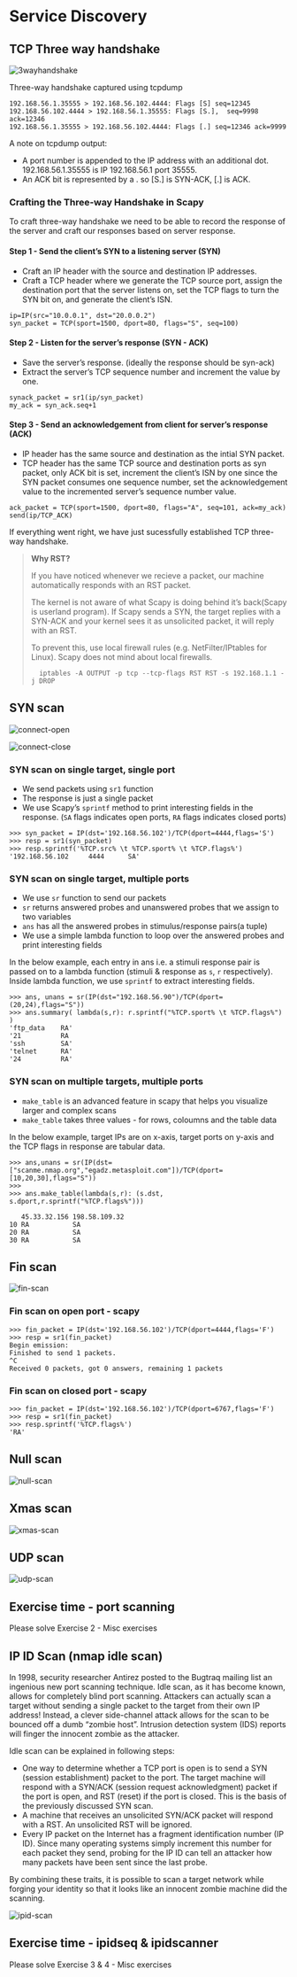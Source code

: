 # Service Discovery

## TCP Three way handshake

![3wayhandshake](../imgs/threewayhandshake.png)

Three-way handshake captured using tcpdump

```
192.168.56.1.35555 > 192.168.56.102.4444: Flags [S] seq=12345   
192.168.56.102.4444 > 192.168.56.1.35555: Flags [S.],  seq=9998 ack=12346
192.168.56.1.35555 > 192.168.56.102.4444: Flags [.] seq=12346 ack=9999  
```

A note on tcpdump output:

- A port number is appended to the IP address with an additional dot. 192.168.56.1.35555 is IP 192.168.56.1 port 35555.
- An ACK bit is represented by a . so [S.] is SYN-ACK, [.] is ACK.


### Crafting the Three-way Handshake in Scapy

To craft three-way handshake we need to be able to record the response of the server and craft our responses based on server response.

#### Step 1 - Send the client’s SYN to a listening server (SYN)

- Craft an IP header with the source and destination IP addresses.
- Craft a TCP header where we generate the TCP source port, assign the destination port that the server listens on, set the TCP flags to turn the SYN bit on, and generate the client’s ISN.

```
ip=IP(src="10.0.0.1", dst="20.0.0.2")
syn_packet = TCP(sport=1500, dport=80, flags="S", seq=100)
```

#### Step 2 - Listen for the server’s response (SYN - ACK)

- Save the server’s response. (ideally the response should be syn-ack)
- Extract the server’s TCP sequence number and increment the value by one.

```
synack_packet = sr1(ip/syn_packet)
my_ack = syn_ack.seq+1
```

#### Step 3 - Send an acknowledgement from client for server’s response (ACK)

- IP header has the same source and destination as the intial SYN packet.
- TCP header has the same TCP source and destination ports as syn packet, only ACK bit is set, increment the client’s ISN by one since the SYN packet consumes one sequence number, set the acknowledgement value to the incremented server’s sequence number value.

```
ack_packet = TCP(sport=1500, dport=80, flags="A", seq=101, ack=my_ack)
send(ip/TCP_ACK)
```

If everything went right, we have just sucessfully established TCP three-way handshake.

> **Why RST?**
> 
> If you have noticed whenever we recieve a packet, our machine automatically responds with an RST packet.
> 
> The kernel is not aware of what Scapy is doing behind it’s back(Scapy is userland program). If Scapy sends a SYN, the target replies with a SYN-ACK and your kernel sees it as unsolicited packet, it will reply with an RST.
> 
> To prevent this, use local firewall rules (e.g. NetFilter/IPtables for Linux). Scapy does not mind about local firewalls.
>
>       iptables -A OUTPUT -p tcp --tcp-flags RST RST -s 192.168.1.1 -j DROP

## SYN scan

![connect-open](../imgs/connect_open.png)

![connect-close](../imgs/connect_close.png)


### SYN scan on single target, single port

- We send packets using `sr1` function
- The response is just a single packet
- We use Scapy’s `sprintf` method to print interesting fields in the response. (`SA` flags indicates open ports, `RA` flags indicates closed ports)


```
>>> syn_packet = IP(dst='192.168.56.102')/TCP(dport=4444,flags='S')
>>> resp = sr1(syn_packet)
>>> resp.sprintf('%TCP.src% \t %TCP.sport% \t %TCP.flags%')
'192.168.56.102     4444      SA'
```

### SYN scan on single target, multiple ports

- We use `sr` function to send our packets
- `sr` returns answered probes and unanswered probes that we assign to two variables
- `ans` has all the answered probes in stimulus/response pairs(a tuple)
- We use a simple lambda function to loop over the answered probes and print interesting fields

In the below example, each entry in ans i.e. a stimuli response pair is passed on to a lambda function (stimuli & response as `s`, `r` respectively). Inside lambda function, we use `sprintf` to extract interesting fields.

```
>>> ans, unans = sr(IP(dst="192.168.56.90")/TCP(dport=(20,24),flags="S"))
>>> ans.summary( lambda(s,r): r.sprintf("%TCP.sport% \t %TCP.flags%") )
'ftp_data    RA'
'21          RA
'ssh         SA'
'telnet      RA'
'24          RA'
```

### SYN scan on multiple targets, multiple ports

- `make_table` is an advanced feature in scapy that helps you visualize larger and complex scans
- `make_table` takes three values - for rows, coloumns and the table data

In the below example, target IPs are on x-axis, target ports on y-axis and the TCP flags in response are tabular data.

```
>>> ans,unans = sr(IP(dst=["scanme.nmap.org","egadz.metasploit.com"])/TCP(dport=[10,20,30],flags="S"))
>>>
>>> ans.make_table(lambda(s,r): (s.dst, s.dport,r.sprintf("%TCP.flags%")))

   45.33.32.156 198.58.109.32 
10 RA           SA            
20 RA           SA            
30 RA           SA
```

## Fin scan

![fin-scan](../imgs/fin_scan.png)

### Fin scan on open port - scapy

```
>>> fin_packet = IP(dst='192.168.56.102')/TCP(dport=4444,flags='F')
>>> resp = sr1(fin_packet)
Begin emission:
Finished to send 1 packets.
^C
Received 0 packets, got 0 answers, remaining 1 packets
```

### Fin scan on closed port - scapy

```
>>> fin_packet = IP(dst='192.168.56.102')/TCP(dport=6767,flags='F')
>>> resp = sr1(fin_packet)
>>> resp.sprintf('%TCP.flags%')
'RA'
```

## Null scan

![null-scan](../imgs/ns.png)

## Xmas scan

![xmas-scan](../imgs/xmas_scan.png)

## UDP scan

![udp-scan](../imgs/udp_scan.png)

## Exercise time - port scanning

Please solve Exercise 2 - Misc exercises

## IP ID Scan (nmap idle scan)

In 1998, security researcher Antirez posted to the Bugtraq mailing list an ingenious new port scanning technique. Idle scan, as it has become known, allows for completely blind port scanning. Attackers can actually scan a target without sending a single packet to the target from their own IP address! Instead, a clever side-channel attack allows for the scan to be bounced off a dumb “zombie host”. Intrusion detection system (IDS) reports will finger the innocent zombie as the attacker.

Idle scan can be explained in following steps:

- One way to determine whether a TCP port is open is to send a SYN (session establishment) packet to the port. The target machine will respond with a SYN/ACK (session request acknowledgment) packet if the port is open, and RST (reset) if the port is closed. This is the basis of the previously discussed SYN scan.
- A machine that receives an unsolicited SYN/ACK packet will respond with a RST. An unsolicited RST will be ignored.
- Every IP packet on the Internet has a fragment identification number (IP ID). Since many operating systems simply increment this number for each packet they send, probing for the IP ID can tell an attacker how many packets have been sent since the last probe.

By combining these traits, it is possible to scan a target network while forging your identity so that it looks like an innocent zombie machine did the scanning.

![ipid-scan](../imgs/ipid_scan.png)

## Exercise time - ipidseq & ipidscanner

Please solve Exercise 3 & 4 - Misc exercises
